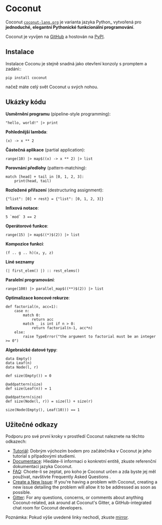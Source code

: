 # Coconut

<!-- MarkdownTOC -->



Coconut [`coconut-lang.org`](http://coconut-lang.org/ ) je varianta jazyka Python_ vytvořená pro **jednoduché, elegantní Pythonické funkcionální programování**.

Coconut je vyvíjen na [GitHub](https://github.com/evhub/coconut) a hostován na [PyPI](https://pypi.python.org/pypi/coconut). 


## Instalace

Instalace Coconu je stejně snadná jako otevření konzoly s promptem a zadání::

    pip install coconut

načež máte celý svět Coconut u svých nohou. 

## Ukázky kódu

**Usměrnění programu** (pipeline-style programming):

````
"hello, world!" |> print
````

**Pohlednější lambda**:

````
(x) -> x ** 2
````

**Částečná aplikace** (partial application):

````
range(10) |> map$((x) -> x ** 2) |> list
````

**Porovnání předlohy** (pattern-matching):

````
match [head] + tail in [0, 1, 2, 3]:
    print(head, tail)
````

**Rozložené přiřazení** (destructuring assignment):

````
{"list": [0] + rest} = {"list": [0, 1, 2, 3]}
````

**Infixová notace**:
````
5 `mod` 3 == 2
````

**Operátorové funkce**:
````
range(15) |> map$((*)$(2)) |> list
````

**Kompozice funkcí**:
````
(f .. g .. h)(x, y, z)
````

**Líné seznamy**
````
(| first_elem() |) :: rest_elems()
````

**Paralelní programování**:
````
range(100) |> parallel_map$((**)$(2)) |> list
````

**Optimalizace koncové rekurze**:
````
def factorial(n, acc=1):
    case n:
        match 0:
            return acc
        match _ is int if n > 0:
            return factorial(n-1, acc*n)
    else:
        raise TypeError("the argument to factorial must be an integer >= 0")
````

**Algebraické datové typy**:
````
data Empty()
data Leaf(n)
data Node(l, r)

def size(Empty()) = 0

@addpattern(size)
def size(Leaf(n)) = 1

@addpattern(size)
def size(Node(l, r)) = size(l) + size(r)

size(Node(Empty(), Leaf(10))) == 1
````


## Užitečné odkazy

Podporu pro své první kroky v prostředí Coconut naleznete na těchto odkazech:

* [Tutoriál](http://coconut.readthedocs.org/en/master/HELP.html): Dobrým výchozím bodem pro začátečníka v Coconut je jeho tutorial s případovými studiemi.
* [Documentace](http://coconut.readthedocs.org/en/master/DOCS.html): Hledáte-li informaci o konkretní entitě, zkuste referenční dokumentaci jazyka Coconut.
* [FAQ](http://coconut.readthedocs.org/en/master/FAQ.html): Chcete-li se zeptat, pro koho je Coconut určen a zda byste jej měl používat, navštivte Frequently Asked Questions .
* [Create a New Issue](https://github.com/evhub/coconut/issues/new): If you're having a problem with Coconut, creating a new issue detailing the problem will allow it to be addressed as soon as possible.
* [Gitter](https://gitter.im/evhub/coconut): For any questions, concerns, or comments about anything Coconut-related, ask around at Coconut's Gitter, a GitHub-integrated chat room for Coconut developers.

Poznámka: Pokud výše uvedené linky nechodí, zkuste [mirror](http://pythonhosted.org/coconut/). 

